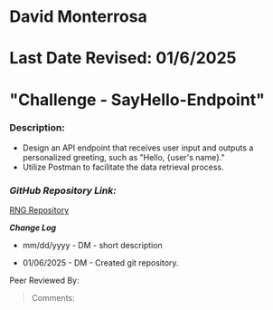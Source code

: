 # David Monterrosa
# Last Date Revised: 01/6/2025
# "Challenge - SayHello-Endpoint"
### Description:
- Design an API endpoint that receives user input and outputs a personalized greeting, such as "Hello, {user's name}."
- Utilize Postman to facilitate the data retrieval process.

### _GitHub Repository Link:_
[RNG Repository]()

***Change Log***
+ mm/dd/yyyy - DM - short description
- 01/06/2025 - DM - Created git repository.

Peer Reviewed By:
> Comments: 
